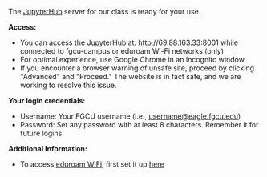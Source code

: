 The [JupyterHub](https://jupyter.org/hub) server for our class is ready for your use. 

**Access:** 
- You can access the JupyterHub at: http://69.88.163.33:8001 while connected to fgcu-campus or eduroam Wi-Fi networks (only)
- For optimal experience, use Google Chrome in an Incognito window.
- If you encounter a browser warning of unsafe site, proceed by clicking "Advanced" and "Proceed." The website is in fact safe, and we are working to resolve this issue.

**Your login credentials:**
- Username: Your FGCU username (i.e., username@eagle.fgcu.edu)
- Password: Set any password with at least 8 characters. Remember it for future logins.

**Additional Information:** 
- To access [eduroam WiFi](https://fgcu.zendesk.com/hc/en-us/articles/16716764593179-Using-eduroam-Wireless-Network), first set it up [here](https://cloud.securew2.com/public/00457/eduroam/) 
